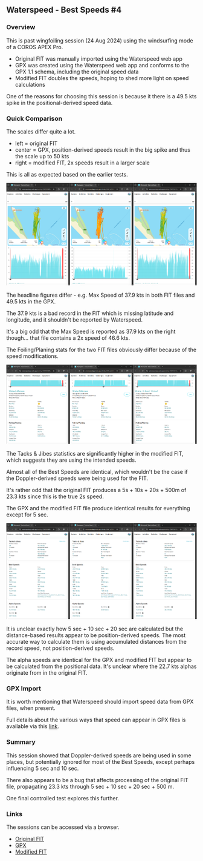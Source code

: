 ## Waterspeed - Best Speeds #4

### Overview

This is past wingfoiling session (24 Aug 2024) using the windsurfing mode of a COROS APEX Pro.

- Original FIT was manually imported using the Waterspeed web app
- GPX was created using the Waterspeed web app and conforms to the GPX 1.1 schema, including the original speed data
- Modified FIT doubles the speeds, hoping to shed more light on speed calculations

One of the reasons for choosing this session is because it there is a 49.5 kts spike in the positional-derived speed data.



### Quick Comparison

The scales differ quite a lot.

- left = original FIT
- center = GPX, position-derived speeds result in the big spike and thus the scale up to 50 kts
- right = modified FIT, 2x speeds result in a larger scale

This is all as expected based on the earlier tests.

![comparison-1](img/comparison-1.png)



The headline figures differ - e.g. Max Speed of 37.9 kts in both FIT files and 49.5 kts in the GPX.

The 37.9 kts is a bad record in the FIT which is missing latitude and longitude, and it shouldn't be reported by Waterspeed.

It's a big odd that the Max Speed is reported as 37.9 kts on the right though... that file contains a 2x speed of 46.6 kts.

The Foiling/Planing stats for the two FIT files obviously differ because of the speed modifications.

![comparison-2](img/comparison-2.png)



The Tacks & Jibes statistics are significantly higher in the modified FIT, which suggests they are using the intended speeds.

Almost all of the Best Speeds are identical, which wouldn't be the case if the Doppler-derived speeds were being used for the FIT.

It's rather odd that the original FIT produces a 5s + 10s + 20s + 500m of 23.3 kts since this is the true 2s speed.

The GPX and the modified FIT file produce identical results for everything except for 5 sec.

![comparison-3](img/comparison-3.png)



It is unclear exactly how 5 sec + 10 sec + 20 sec are calculated but the distance-based results appear to be position-derived speeds. The most accurate way to calculate them is using accumulated distances from the record speed, not position-derived speeds.

The alpha speeds are identical for the GPX and modified FIT but appear to be calculated from the positional data. It's unclear where the 22.7 kts alphas originate from in the original FIT.



### GPX Import

It is worth mentioning that Waterspeed should import speed data from GPX files, when present.

Full details about the various ways that speed can appear in GPX files is available via this [link](https://logiqx.github.io/gps-wizard/gpx/speed.html).



### Summary

This session showed that Doppler-derived speeds are being used in some places, but potentially ignored for most of the Best Speeds, except perhaps influencing 5 sec and 10 sec.

There also appears to be a bug that affects processing of the original FIT file, propagating 23.3 kts through 5 sec + 10 sec + 20 sec + 500 m.

One final controlled test explores this further.



### Links

The sessions can be accessed via a browser.

- [Original FIT](https://waterspeedapp.web.app/activity/-OWB9SM899syGniZPmuB)
- [GPX](https://waterspeedapp.web.app/activity/-OWC_yQEV5fm0ho77FSN)
- [Modified FIT](https://waterspeedapp.web.app/activity/-OWFOIb1-3kjP5Tiv8iU)